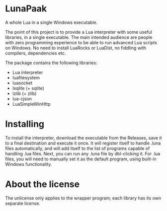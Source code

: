 # LunaPaak
A whole Lua in a single Windows executable.

The point of this project is to provide a Lua interpreter with some useful libraries, in a single executable. The main intended audience are people with zero programming experience to be able to run advanced Lua scripts on Windows. No need to install LuaRocks or LuaDist, no fiddling with compilers, dependencies etc.

The package contains the following libraries:
- Lua interpreter
- luafilesystem
- luasocket
- lsqlite (+ sqlite)
- lzlib (+ zlib)
- lua-cjson
- LuaSimpleWinHttp

# Installing
To install the interpreter, download the executable from the Releases, save it to a final destination and execute it once. It will register itself to handle .luna files automatically, and will add itself to the list of programs capable of handling .lua files. Next, you can run any .luna file by dbl-clicking it. For .lua files, you will need to manually set it as the default program, using built-in Windows functionality.

# About the license
The unlicense only applies to the wrapper program; each library has its own separate license.
